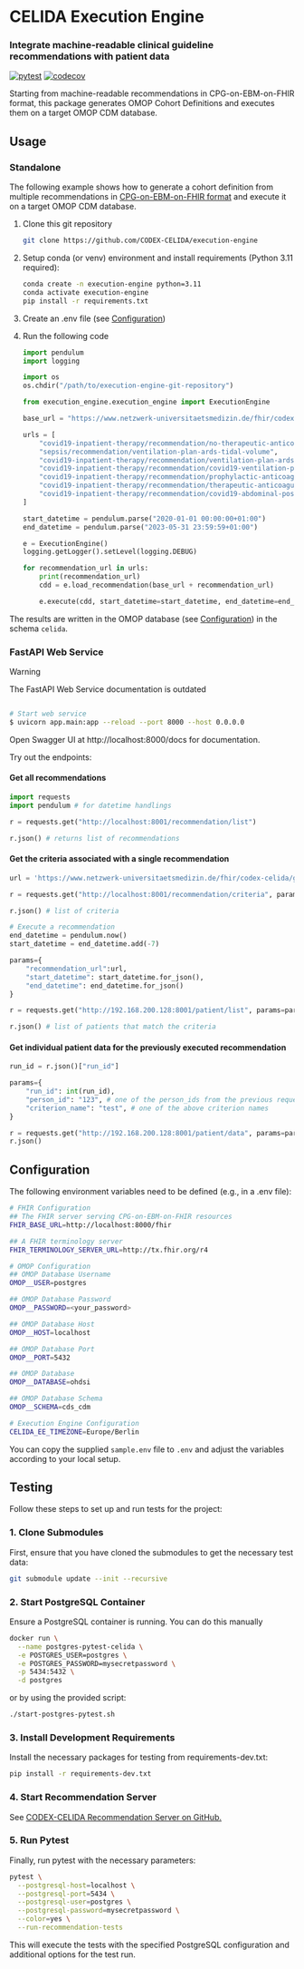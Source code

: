 CELIDA Execution Engine
============================
### Integrate machine-readable clinical guideline recommendations with patient data

[![pytest](https://github.com/CODEX-CELIDA/execution-engine/actions/workflows/test.yml/badge.svg)](https://github.com/CODEX-CELIDA/execution-engine/actions/workflows/test.yml)
[![codecov](https://codecov.io/github/CODEX-CELIDA/execution-engine/branch/main/graph/badge.svg?token=XKACAB96VQ)](https://codecov.io/github/CODEX-CELIDA/execution-engine)



Starting from machine-readable recommendations in CPG-on-EBM-on-FHIR format, this package generates OMOP
Cohort Definitions and executes them on a target OMOP CDM database.

Usage
-----

### Standalone


The following example shows how to generate a cohort definition from multiple recommendations in [CPG-on-EBM-on-FHIR format](https://ceosys.github.io/cpg-on-ebm-on-fhir/)
and execute it on a target OMOP CDM database.

1. Clone this git repository
    ```bash
    git clone https://github.com/CODEX-CELIDA/execution-engine
    ```

2. Setup conda (or venv) environment and install requirements (Python 3.11 required):
    ```bash
    conda create -n execution-engine python=3.11
    conda activate execution-engine
    pip install -r requirements.txt
    ```

3. Create an .env file (see [Configuration](#configuration))

4. Run the following code

   ```python
   import pendulum
   import logging

   import os
   os.chdir("/path/to/execution-engine-git-repository")

   from execution_engine.execution_engine import ExecutionEngine

   base_url = "https://www.netzwerk-universitaetsmedizin.de/fhir/codex-celida/guideline/"

   urls = [
       "covid19-inpatient-therapy/recommendation/no-therapeutic-anticoagulation",
       "sepsis/recommendation/ventilation-plan-ards-tidal-volume",
       "covid19-inpatient-therapy/recommendation/ventilation-plan-ards-tidal-volume",
       "covid19-inpatient-therapy/recommendation/covid19-ventilation-plan-peep",
       "covid19-inpatient-therapy/recommendation/prophylactic-anticoagulation",
       "covid19-inpatient-therapy/recommendation/therapeutic-anticoagulation",
       "covid19-inpatient-therapy/recommendation/covid19-abdominal-positioning-ards",
   ]

   start_datetime = pendulum.parse("2020-01-01 00:00:00+01:00")
   end_datetime = pendulum.parse("2023-05-31 23:59:59+01:00")

   e = ExecutionEngine()
   logging.getLogger().setLevel(logging.DEBUG)

   for recommendation_url in urls:
       print(recommendation_url)
       cdd = e.load_recommendation(base_url + recommendation_url)

       e.execute(cdd, start_datetime=start_datetime, end_datetime=end_datetime)
   ```

The results are written in the OMOP database (see [Configuration](#configuration)) in the schema `celida`.

### FastAPI Web Service

> [!WARNING]
> The FastAPI Web Service documentation is outdated

```bash

# Start web service
$ uvicorn app.main:app --reload --port 8000 --host 0.0.0.0
```

Open Swagger UI at http://localhost:8000/docs for documentation.

Try out the endpoints:
#### Get all recommendations

```python
import requests
import pendulum # for datetime handlings

r = requests.get("http://localhost:8001/recommendation/list")

r.json() # returns list of recommendations
```

#### Get the criteria associated with a single recommendation

```python
url = 'https://www.netzwerk-universitaetsmedizin.de/fhir/codex-celida/guideline/covid19-inpatient-therapy/recommendation/no-therapeutic-anticoagulation'

r = requests.get("http://localhost:8001/recommendation/criteria", params={"recommendation_url": url})

r.json() # list of criteria

# Execute a recommendation
end_datetime = pendulum.now()
start_datetime = end_datetime.add(-7)

params={
    "recommendation_url":url,
    "start_datetime": start_datetime.for_json(),
    "end_datetime": end_datetime.for_json()
}

r = requests.get("http://192.168.200.128:8001/patient/list", params=params)

r.json() # list of patients that match the criteria
```

#### Get individual patient data for the previously executed recommendation
```python
run_id = r.json()["run_id"]

params={
    "run_id": int(run_id),
    "person_id": "123", # one of the person_ids from the previous request
    "criterion_name": "test", # one of the above criterion names
}

r = requests.get("http://192.168.200.128:8001/patient/data", params=params)
r.json()
```


## Configuration

The following environment variables need to be defined (e.g., in a .env file):

``` bash
# FHIR Configuration
## The FHIR server serving CPG-on-EBM-on-FHIR resources
FHIR_BASE_URL=http://localhost:8000/fhir

## A FHIR terminology server
FHIR_TERMINOLOGY_SERVER_URL=http://tx.fhir.org/r4

# OMOP Configuration
## OMOP Database Username
OMOP__USER=postgres

## OMOP Database Password
OMOP__PASSWORD=<your_password>

## OMOP Database Host
OMOP__HOST=localhost

## OMOP Database Port
OMOP__PORT=5432

## OMOP Database
OMOP__DATABASE=ohdsi

## OMOP Database Schema
OMOP__SCHEMA=cds_cdm

# Execution Engine Configuration
CELIDA_EE_TIMEZONE=Europe/Berlin
```

You can copy the supplied `sample.env` file to `.env` and adjust the variables according to your local setup.

## Testing

Follow these steps to set up and run tests for the project:

### 1. Clone Submodules

First, ensure that you have cloned the submodules to get the necessary test data:

```bash
git submodule update --init --recursive
```

### 2. Start PostgreSQL Container

Ensure a PostgreSQL container is running. You can do this manually

```bash
docker run \
  --name postgres-pytest-celida \
  -e POSTGRES_USER=postgres \
  -e POSTGRES_PASSWORD=mysecretpassword \
  -p 5434:5432 \
  -d postgres
```

or by using the provided script:

```bash
./start-postgres-pytest.sh
```

### 3. Install Development Requirements

Install the necessary packages for testing from requirements-dev.txt:

```bash
pip install -r requirements-dev.txt
```

### 4. Start Recommendation Server
See [CODEX-CELIDA Recommendation Server on GitHub.](https://github.com/CODEX-CELIDA/recommendation-server)

### 5. Run Pytest

Finally, run pytest with the necessary parameters:

```bash
pytest \
  --postgresql-host=localhost \
  --postgresql-port=5434 \
  --postgresql-user=postgres \
  --postgresql-password=mysecretpassword \
  --color=yes \
  --run-recommendation-tests
```

This will execute the tests with the specified PostgreSQL configuration and additional options for the test run.
